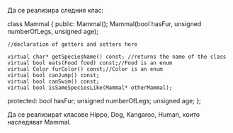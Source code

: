 Да се реализира следния клас:

class Mammal
{
public:
	Mammal();
	Mammal(bool hasFur, unsigned numberOfLegs, unsigned age);

	//declaration of getters and setters here

	virtual char* getSpeciesName() const; //returns the name of the class
	virtual bool eats(Food food) const;//Food is an enum
	virtual Color furColor() const;//Color is an enum
	virtual bool canJump() const;
	virtual bool canSwim() const;
	virtual bool isSameSpeciesLike(Mammal* otherMammal);

protected:
	bool hasFur;
	unsigned numberOfLegs;
	unsigned age;
};


Да се реализират класове Hippo, Dog, Kangaroo, Human, които наследяват Mammal.
